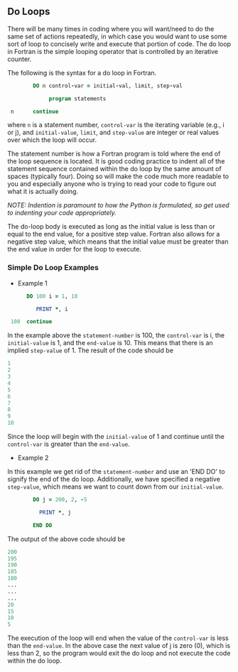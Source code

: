 ## Do Loops

There will be many times in coding where you will want/need to do the same set of actions repeatedly, in which case you would want to use some sort of loop to concisely write and execute that portion of code. The do loop in Fortran is the simple looping operator that is controlled by an iterative counter.

The following is the syntax for a do loop in Fortran.
```fortran
        DO n control-var = initial-val, limit, step-val

             program statements

 n      continue
```
where `n` is a statement number, `control-var` is the iterating variable (e.g., i or j), and `initial-value`, `limit`, and `step-value` are integer or real values over which the loop will occur.

The statement number is how a Fortran program is told where the end of the loop sequence is located. It is good coding practice to indent all of the statement sequence contained within the do loop by the same amount of spaces (typically four). Doing so will make the code much more readable to you and especially anyone who is trying to read your code to figure out what it is actually doing.

*NOTE: Indention is paramount to how the Python is formulated, so get used to indenting your code appropriately.*

The do-loop body is executed as long as the initial value is less than or equal to the end value, for a positive step value. Fortran also allows for a negative step value, which means that the initial value must be greater than the end value in order for the loop to execute.

### Simple Do Loop Examples

- Example 1

```fortran
      DO 100 i = 1, 10

         PRINT *, i

 100  continue
```

In the example above the `statement-number` is 100, the `control-var` is i, the `initial-value` is 1, and the `end-value` is 10. This means that there is an implied `step-value` of 1. The result of the code should be
```fortran
1
2
3
4
5
6
7
8
9
10
```
Since the loop will begin with the `initial-value` of 1 and continue until the `control-var` is greater than the `end-value`.

- Example 2

In this example we get rid of the `statement-number` and use an 'END DO' to signify the end of the do loop. Additionally, we have specified a negative `step-value`, which means we want to count down from our `initial-value`.

```fortran
        DO j = 200, 2, -5

          PRINT *, j

        END DO
```
The output of the above code should be

```fortran
200
195
190
185
180
...
...
...
20
15
10
5
```
The execution of the loop will end when the value of the `control-var` is less than the `end-value`. In the above case the next value of j is zero (0), which is less than 2, so the program would exit the do loop and not execute the code within the do loop.
